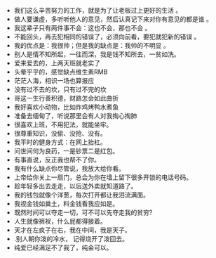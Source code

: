 - 我们这么辛苦努力的工作，就是为了让老板过上更好的生活 。
- 做人要谦虚，多听听他人的意见，然后认真记下来对你有意见的都是谁 。
- 我这辈子只有两件事不会：这也不会，那也不会 。
- 不能回头，再去犯相同的错误了，必须向前看，要犯就犯新的错误 。
- 我的优点是：我很帅；但是我的缺点是：我帅的不明显 。
- 别人是情不知所起，一往而深，我是钱不知所去，一贫如洗。
- 爱来爱去的，上两天班就老实了
- 头晕乎乎的，感觉缺点维生素RMB
- 茫茫人海，相识一场也算报应
- 没有过不去的坎，只有过不完的坎
- 哥这一生行善积德，财路怎会如此曲折
- 我好喜欢小动物，比如炸鸡烤鸭水煮鱼
- 准备去缅甸了，听说那里会有人对我掏心掏肺
- 很喜欢上班，不用犯法，就能坐牢。
- 很尊重知识，没偷、没抢、没有。
- 我平时的健身方式：在网上抬杠。
- 问世间何为良药，一是钞票二是红包。
- 有事直说，反正我也帮不了你。
- 我有什么缺点你尽管说，我放大给你看。
- 上帝给你关上一扇门，总会为你在墙上留下很多开锁的电话号码。
- 趁年轻多出去走走，以后送外卖就知道路了。
- 我的钱包就像个洋葱，每次打开都让我泪流满面。
- 我视金钱如粪土，料金钱看我应如是。
- 既然时间可以夺走一切，可不可以先夺走我的贫穷?
- 人生就像裤衩，什么屁都得接着。
- 天才在左疯子在右，我在中间，我是天子。
- .别人朝你泼的冷水， 记得烧开了泼回去。
- 纯爱已经满足不了我了，纯金可以。
